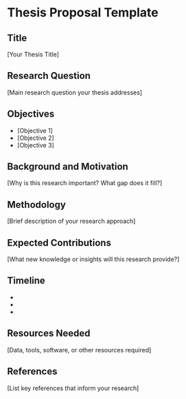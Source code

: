 # Thesis Proposal Template

## Title
[Your Thesis Title]

## Research Question
[Main research question your thesis addresses]

## Objectives
- [Objective 1]
- [Objective 2]
- [Objective 3]

## Background and Motivation
[Why is this research important? What gap does it fill?]

## Methodology
[Brief description of your research approach]

## Expected Contributions
[What new knowledge or insights will this research provide?]

## Timeline
- [Milestone 1]: [Date]
- [Milestone 2]: [Date]
- [Milestone 3]: [Date]

## Resources Needed
[Data, tools, software, or other resources required]

## References
[List key references that inform your research]